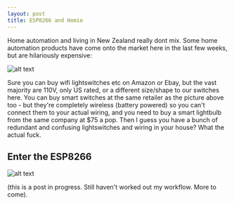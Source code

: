 ```yaml
---
layout: post
title: ESP8266 and Homie
---
```


Home automation and living in New Zealand really dont mix. Some home automation products have come onto the market here in the last few weeks, but are hilariously expensive:

![alt text](https://puu.sh/u05VT/6402625088.png "Typical NZ HA experience")

Sure you can buy wifi lightswitches etc on Amazon or Ebay, but the vast majority are 110V, only US rated, or a different size/shape to our switches here. You can buy smart switches at the same retailer as the picture above too - but they're completely wireless (battery powered) so you can't connect them to your actual wiring, and you need to buy a smart lightbulb from the same company at $75 a pop. Then I guess you have a bunch of redundant and confusing lightswitches and wiring in your house? What the actual fuck.


## Enter the ESP8266

![alt text](https://puu.sh/u0746/02f4df3d22.png "ESP-07 Module")


(this is a post in progress. Still haven't worked out my workflow. More to come).
